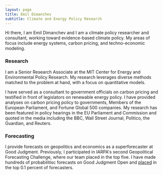 ```yaml
---
layout: page
title: Emil Dimanchev
subtitle: Climate and Energy Policy Research
---
```


Hi there, I am Emil Dimanchev and I am a climate policy researcher and consultant, working toward evidence-based climate policy. My areas of focus include energy systems, carbon pricing, and techno-economic modeling.

### Research
I am a Senior Research Associate at the MIT Center for Energy and Environmental Policy Research. My research leverages diverse methods matched to the problem at hand, with a focus on quantitative models. 

I have served as a consultant to government officials on carbon pricing and testified in front of legislators on renewable energy policy. I have provided analyses on carbon pricing policy to governments, Members of the European Parliament, and Fortune Global 500 companies. My research has been featured in policy hearings in the EU Parliament and Commission and quoted in the media including the BBC, Wall Street Journal, Politico, the Guardian, and Reuters.

### Forecasting
I provide forecasts on geopolitics and economics as a superforecaster at Good Judgment. Previously, I participated in IARPA's second Geopolitical Forecasting Challenge, where our team placed in the top five. I have made hundreds of probabilitisc forecasts on Good Judgment Open and [placed](https://www.gjopen.com/memberships/57797/scores) in the top 0.1 percent of forecasters.


